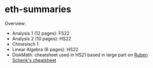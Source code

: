 # eth-summaries

Overview:

- Analysis 1 (12 pages): FS22
- Analysis 2 (10 pages): HS22
- Chinesisch 1
- Linear Algebra (6 pages): HS22
- DiskMath: cheatsheet used in HS21 based in large part on [Ruben Schenk's cheatsheet](https://n.ethz.ch/~rschenk/pdfs/summaries/first-year-courses/Diskrete_Mathematik_ExamCheatsheet_HS19.pdf)
